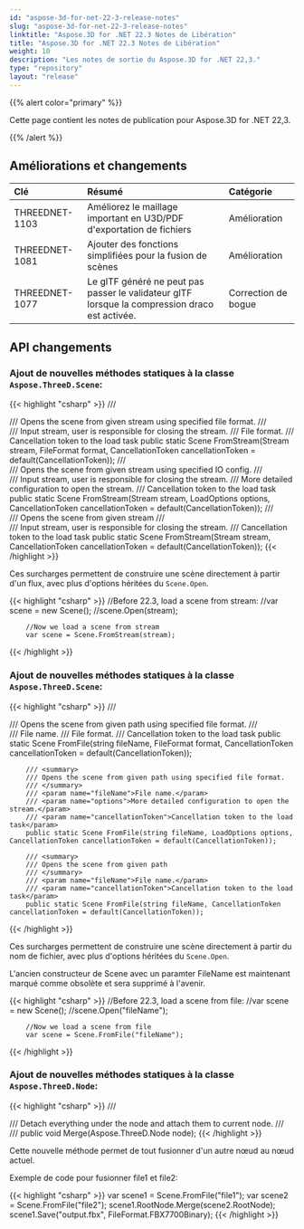 ```yaml
---
id: "aspose-3d-for-net-22-3-release-notes"
slug: "aspose-3d-for-net-22-3-release-notes"
linktitle: "Aspose.3D for .NET 22.3 Notes de Libération"
title: "Aspose.3D for .NET 22.3 Notes de Libération"
weight: 10
description: "Les notes de sortie du Aspose.3D for .NET 22,3."
type: "repository"
layout: "release"
---
```

{{% alert color="primary" %}}

Cette page contient les notes de publication pour Aspose.3D for .NET 22,3.

{{% /alert %}}
## **Améliorations et changements**

|**Clé**|**Résumé**|**Catégorie**|
|:- |:- |:- |
|THREEDNET-1103 |Améliorez le maillage important en U3D/PDF d'exportation de fichiers|Amélioration|
|THREEDNET-1081 |Ajouter des fonctions simplifiées pour la fusion de scènes|Amélioration|
|THREEDNET-1077 |Le glTF généré ne peut pas passer le validateur glTF lorsque la compression draco est activée.|Correction de bogue|


## API changements ##


### Ajout de nouvelles méthodes statiques à la classe `Aspose.ThreeD.Scene`:

{{< highlight "csharp" >}}
        /// <summary>
        /// Opens the scene from given stream using specified file format.
        /// </summary>
        /// <param name="stream">Input stream, user is responsible for closing the stream.</param>
        /// <param name="format">File format.</param>
        /// <param name="cancellationToken">Cancellation token to the load task</param>
        public static Scene FromStream(Stream stream, FileFormat format, CancellationToken cancellationToken = default(CancellationToken));
        /// <summary>
        /// Opens the scene from given stream using specified IO config.
        /// </summary>
        /// <param name="stream">Input stream, user is responsible for closing the stream.</param>
        /// <param name="options">More detailed configuration to open the stream.</param>
        /// <param name="cancellationToken">Cancellation token to the load task</param>
        public static Scene FromStream(Stream stream, LoadOptions options, CancellationToken cancellationToken = default(CancellationToken));
        /// <summary>
        ///  Opens the scene from given stream
        /// </summary>
        /// <param name="stream">Input stream, user is responsible for closing the stream.</param>
        /// <param name="cancellationToken">Cancellation token to the load task</param>
        public static Scene FromStream(Stream stream, CancellationToken cancellationToken = default(CancellationToken));
{{< /highlight >}}

Ces surcharges permettent de construire une scène directement à partir d'un flux, avec plus d'options héritées du `Scene.Open`.

{{< highlight "csharp" >}}
        //Before 22.3, load a scene from stream:
        //var scene = new Scene();
        //scene.Open(stream);

        //Now we load a scene from stream
        var scene = Scene.FromStream(stream);
{{< /highlight >}}


### Ajout de nouvelles méthodes statiques à la classe `Aspose.ThreeD.Scene`:

{{< highlight "csharp" >}}
        /// <summary>
        /// Opens the scene from given path using specified file format.
        /// </summary>
        /// <param name="fileName">File name.</param>
        /// <param name="format">File format.</param>
        /// <param name="cancellationToken">Cancellation token to the load task</param>
        public static Scene FromFile(string fileName, FileFormat format, CancellationToken cancellationToken = default(CancellationToken));

        /// <summary>
        /// Opens the scene from given path using specified file format.
        /// </summary>
        /// <param name="fileName">File name.</param>
        /// <param name="options">More detailed configuration to open the stream.</param>
        /// <param name="cancellationToken">Cancellation token to the load task</param>
        public static Scene FromFile(string fileName, LoadOptions options, CancellationToken cancellationToken = default(CancellationToken));

        /// <summary>
        /// Opens the scene from given path
        /// </summary>
        /// <param name="fileName">File name.</param>
        /// <param name="cancellationToken">Cancellation token to the load task</param>
        public static Scene FromFile(string fileName, CancellationToken cancellationToken = default(CancellationToken));


{{< /highlight >}}

Ces surcharges permettent de construire une scène directement à partir du nom de fichier, avec plus d'options héritées du `Scene.Open`.

L'ancien constructeur de Scene avec un paramter FileName est maintenant marqué comme obsolète et sera supprimé à l'avenir.

{{< highlight "csharp" >}}
        //Before 22.3, load a scene from file:
        //var scene = new Scene();
        //scene.Open("fileName");

        //Now we load a scene from file
        var scene = Scene.FromFile("fileName");
{{< /highlight >}}




### Ajout de nouvelles méthodes statiques à la classe `Aspose.ThreeD.Node`:

{{< highlight "csharp" >}}
        /// <summary>
        /// Detach everything under the node and attach them to current node.
        /// </summary>
        /// <param name="node"></param>
        public void Merge(Aspose.ThreeD.Node node);
{{< /highlight >}}


Cette nouvelle méthode permet de tout fusionner d'un autre nœud au nœud actuel.

Exemple de code pour fusionner file1 et file2:

{{< highlight "csharp" >}}
        var scene1 = Scene.FromFile("file1");
        var scene2 = Scene.FromFile("file2");
        scene1.RootNode.Merge(scene2.RootNode);
        scene1.Save("output.fbx", FileFormat.FBX7700Binary);
{{< /highlight >}}

